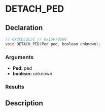 # DETACH_PED

## Declaration
```cpp
// 0x2CD52C5C // 0x15F70500
void DETACH_PED(Ped ped, boolean unknown);
```

### Arguments
- **Ped:** ped
- **boolean:** unknown

### Results

## Description
